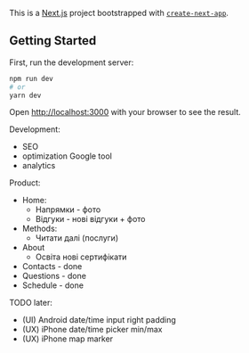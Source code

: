 This is a [Next.js](https://nextjs.org/) project bootstrapped with [`create-next-app`](https://github.com/vercel/next.js/tree/canary/packages/create-next-app).

## Getting Started

First, run the development server:

```bash
npm run dev
# or
yarn dev
```

Open [http://localhost:3000](http://localhost:3000) with your browser to see the result.

Development:
- SEO
- optimization Google tool
- analytics

Product:
- Home:
    - Напрямки - фото
    - Відгуки - нові відгуки + фото
- Methods:
    - Читати далі (послуги)
- About
    - Освіта нові сертифікати
- Contacts - done
- Questions - done
- Schedule - done

TODO later:
- (UI) Android date/time input right padding
- (UX) iPhone date/time picker min/max
- (UX) iPhone map marker